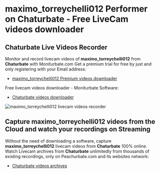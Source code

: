 # maximo_torreychelli012 Performer on Chaturbate - Free LiveCam videos downloader

## Chaturbate Live Videos Recorder

Monitor and record livecam videos of **maximo_torreychelli012** from **Chaturbate** with Moniturbate.com
Get a premium trial for free by just and only registering with your Email address:
* [maximo_torreychelli012 Premium videos downloader](https://moniturbate.com/request-demo-licence-key.html)

Free livecam videos downloader - Moniturbate Software:
* [Chaturbate videos downloader](https://moniturbate.com/moniturbate-download-software.html)

![maximo_torreychelli012 livecam videos recorder](https://peachurnet.com/templates/moniturbate-software.png)


## Capture maximo_torreychelli012 videos from the Cloud and watch your recordings on Streaming

Without the need of downloading a software, capture **maximo_torreychelli012** livecam videos from **Chaturbate** 100% online.
Watch Livecam archives from **Chaturbate** unlimitedly from thousands of existing recordings, only on Peachurbate.com and its websites network:
* [Chaturbate videos archives](https://peachurnet.com/)